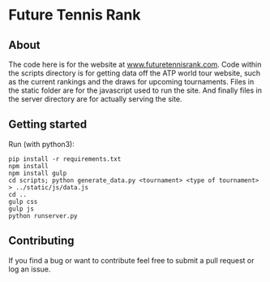 # Future Tennis Rank

## About

The code here is for the website at www.futuretennisrank.com.  Code within the scripts directory is for getting data off the ATP world tour website, such as the current rankings and the draws for upcoming tournaments.  Files in the static folder are for the javascript used to run the site.  And finally files in the server directory are for actually serving the site.

## Getting started

Run (with python3):

	pip install -r requirements.txt
	npm install
	npm install gulp
	cd scripts; python generate_data.py <tournament> <type of tournament> > ../static/js/data.js
	cd ..
	gulp css
	gulp js
	python runserver.py
	
## Contributing

If you find a bug or want to contribute feel free to submit a pull request or log an issue.
